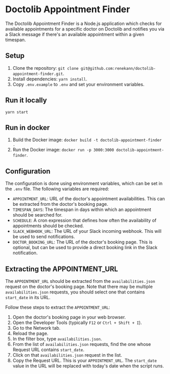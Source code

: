 # Doctolib Appointment Finder

The Doctolib Appointment Finder is a Node.js application which checks for available appointments for a specific doctor on Doctolib and notifies you via a Slack message if there's an available appointment within a given timespan.

## Setup

1. Clone the repository: `git clone git@github.com:renekann/doctolib-appointment-finder.git`.
2. Install dependencies: `yarn install`.
3. Copy `.env.example` to `.env` and set your environment variables.

## Run it locally
```
yarn start
```

## Run in docker
1. Build the Docker image: `docker build -t doctolib-appointment-finder .`
2. Run the Docker image: `docker run -p 3000:3000 doctolib-appointment-finder`.

## Configuration

The configuration is done using environment variables, which can be set in the `.env` file. The following variables are required:

- `APPOINTMENT_URL`: URL of the doctor's appointment availabilities. This can be extracted from the doctor's booking page.
- `TIMESPAN_DAYS`: The timespan in days within which an appointment should be searched for.
- `SCHEDULE`: A cron expression that defines how often the availability of appointments should be checked.
- `SLACK_WEBHOOK_URL`: The URL of your Slack incoming webhook. This will be used to send notifications.
- `DOCTOR_BOOKING_URL`: The URL of the doctor's booking page. This is optional, but can be used to provide a direct booking link in the Slack notification.

## Extracting the APPOINTMENT_URL

The `APPOINTMENT_URL` should be extracted from the `availabilities.json` request on the doctor's booking page. Note that there may be multiple `availabilities.json` requests, you should select one that contains `start_date` in its URL.

Follow these steps to extract the `APPOINTMENT_URL`:

1. Open the doctor's booking page in your web browser.
2. Open the Developer Tools (typically `F12` or `Ctrl + Shift + I`).
3. Go to the Network tab.
4. Reload the page.
5. In the filter box, type `availabilities.json`.
6. From the list of `availabilities.json` requests, find the one whose Request URL contains `start_date`.
7. Click on that `availabilities.json` request in the list.
8. Copy the Request URL. This is your `APPOINTMENT_URL`. The `start_date` value in the URL will be replaced with today's date when the script runs.
